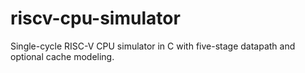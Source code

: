 # riscv-cpu-simulator
Single-cycle RISC-V CPU simulator in C with five-stage datapath and optional cache modeling.
